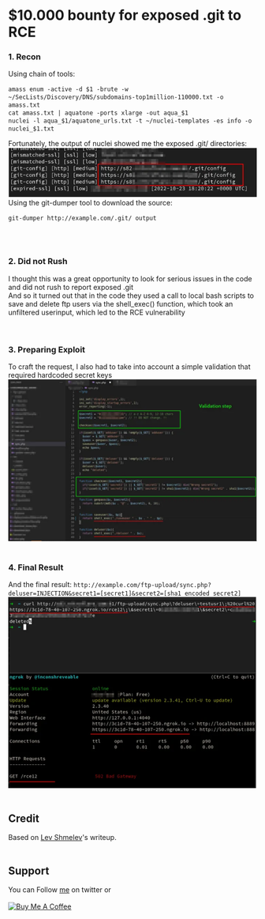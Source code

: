 # $10.000 bounty for exposed .git to RCE

### 1. Recon
Using chain of tools:
```
amass enum -active -d $1 -brute -w ~/SecLists/Discovery/DNS/subdomains-top1million-110000.txt -o amass.txt
cat amass.txt | aquatone -ports xlarge -out aqua_$1
nuclei -l aqua_$1/aquatone_urls.txt -t ~/nuclei-templates -es info -o nuclei_$1.txt
```
Fortunately, the output of nuclei showed me the exposed .git/ directories:<br>
![20230314-1.png](../images/20230314-1.png)<br>
Using the git-dumper tool to download the source:
```
git-dumper http://example.com/.git/ output
```
<br>&nbsp;

### 2. Did not Rush
I thought this was a great opportunity to look for serious issues in the code and did not rush to report exposed .git<br>
And so it turned out that in the code they used a call to local bash scripts to save and delete ftp users via the shell_exec() function, which took an unfiltered userinput, which led to the RCE vulnerability<br>
<br>&nbsp;

### 3. Preparing Exploit
To craft the request, I also had to take into account a simple validation that required hardcoded secret keys<br>
![20230314-2.png](../images/20230314-2.png)
<br>&nbsp;

### 4. Final Result
And the final result:
`http://example.com/ftp-upload/sync.php?deluser=INJECTION&secret1=[secret1]&secret2=[sha1 encoded secret2]`
![20230314-3.png](../images/20230314-3.png)
<br>&nbsp;

## Credit
Based on [Lev Shmelev](https://medium.com/@levshmelevv/10-000-bounty-for-exposed-git-to-rce-304c7e1f54)'s writeup.
<br>&nbsp;

## Support
You can Follow [me](https://twitter.com/MeAsHacker_HNA) on twitter or
<br><br><a href="https://www.buymeacoffee.com/NafisiAslH" target="_blank"><img src="https://cdn.buymeacoffee.com/buttons/v2/default-yellow.png" alt="Buy Me A Coffee" style="height: 60px !important;width: 217px !important;" ></a>
